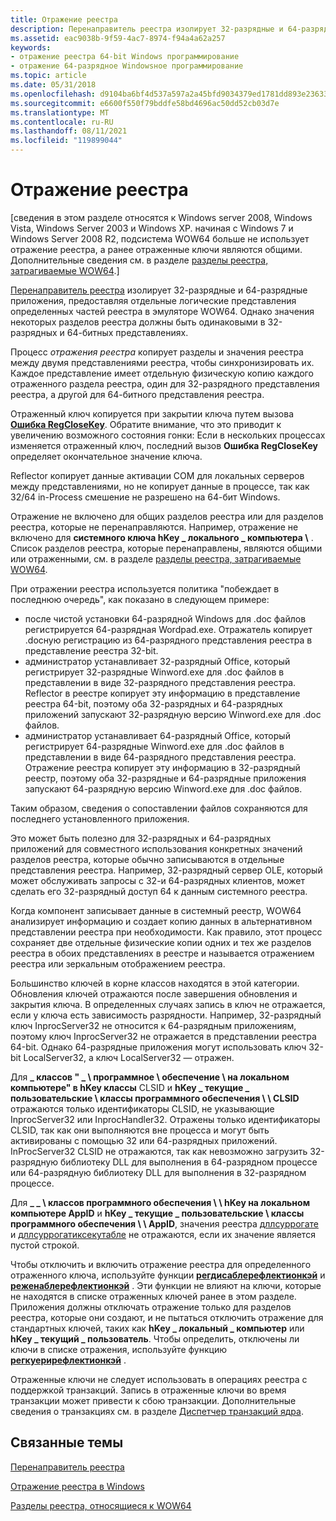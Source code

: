 ```yaml
---
title: Отражение реестра
description: Перенаправитель реестра изолирует 32-разрядные и 64-разрядные приложения, предоставляя отдельные логические представления определенных частей реестра в эмуляторе WOW64. Однако значения некоторых разделов реестра должны быть одинаковыми в 32-разрядных и 64-битных представлениях.
ms.assetid: eac9038b-9f59-4ac7-8974-f94a4a62a257
keywords:
- отражение реестра 64-bit Windows программирование
- отражение 64-разрядное Windowsное программирование
ms.topic: article
ms.date: 05/31/2018
ms.openlocfilehash: d9104ba6bf4d537a597a2a45bfd9034379ed1781dd893e23633c08e9e9c1149b
ms.sourcegitcommit: e6600f550f79bddfe58bd4696ac50dd52cb03d7e
ms.translationtype: MT
ms.contentlocale: ru-RU
ms.lasthandoff: 08/11/2021
ms.locfileid: "119899044"
---
```

# <a name="registry-reflection"></a>Отражение реестра

\[сведения в этом разделе относятся к Windows server 2008, Windows Vista, Windows Server 2003 и Windows XP. начиная с Windows 7 и Windows Server 2008 R2, подсистема WOW64 больше не использует отражение реестра, а ранее отраженные ключи являются общими. Дополнительные сведения см. в разделе [разделы реестра, затрагиваемые WOW64](shared-registry-keys.md).\]

[Перенаправитель реестра](registry-redirector.md) изолирует 32-разрядные и 64-разрядные приложения, предоставляя отдельные логические представления определенных частей реестра в эмуляторе WOW64. Однако значения некоторых разделов реестра должны быть одинаковыми в 32-разрядных и 64-битных представлениях.

Процесс *отражения реестра* копирует разделы и значения реестра между двумя представлениями реестра, чтобы синхронизировать их. Каждое представление имеет отдельную физическую копию каждого отраженного раздела реестра, один для 32-разрядного представления реестра, а другой для 64-битного представления реестра.

Отраженный ключ копируется при закрытии ключа путем вызова [**Ошибка RegCloseKey**](/windows/desktop/api/winreg/nf-winreg-regclosekey). Обратите внимание, что это приводит к увеличению возможного состояния гонки: Если в нескольких процессах изменяется отраженный ключ, последний вызов **Ошибка RegCloseKey** определяет окончательное значение ключа.

Reflector копирует данные активации COM для локальных серверов между представлениями, но не копирует данные в процессе, так как 32/64 in-Process смешение не разрешено на 64-бит Windows.

Отражение не включено для общих разделов реестра или для разделов реестра, которые не перенаправляются. Например, отражение не включено для **системного ключа hKey \_ локального \_ компьютера \\** . Список разделов реестра, которые перенаправлены, являются общими или отраженными, см. в разделе [разделы реестра, затрагиваемые WOW64](shared-registry-keys.md).

При отражении реестра используется политика "побеждает в последнюю очередь", как показано в следующем примере:

-   после чистой установки 64-разрядной Windows для .doc файлов регистрируется 64-разрядная Wordpad.exe. Отражатель копирует .docную регистрацию из 64-разрядного представления реестра в представление реестра 32-bit.
-   администратор устанавливает 32-разрядный Office, который регистрирует 32-разрядные Winword.exe для .doc файлов в представлении в виде 32-разрядного представления реестра. Reflector в реестре копирует эту информацию в представление реестра 64-bit, поэтому оба 32-разрядных и 64-разрядных приложений запускают 32-разрядную версию Winword.exe для .doc файлов.
-   администратор устанавливает 64-разрядный Office, который регистрирует 64-разрядные Winword.exe для .doc файлов в представлении в виде 64-разрядного представления реестра. Отражение реестра копирует эту информацию в 32-разрядный реестр, поэтому оба 32-разрядные и 64-разрядные приложения запускают 64-разрядную версию Winword.exe для .doc файлов.

Таким образом, сведения о сопоставлении файлов сохраняются для последнего установленного приложения.

Это может быть полезно для 32-разрядных и 64-разрядных приложений для совместного использования конкретных значений разделов реестра, которые обычно записываются в отдельные представления реестра. Например, 32-разрядный сервер OLE, который может обслуживать запросы с 32-и 64-разрядных клиентов, может сделать его 32-разрядный доступ 64 к данным системного реестра.

Когда компонент записывает данные в системный реестр, WOW64 анализирует информацию и создает копию данных в альтернативном представлении реестра при необходимости. Как правило, этот процесс сохраняет две отдельные физические копии одних и тех же разделов реестра в обоих представлениях в реестре и называется отражением реестра или зеркальным отображением реестра.

Большинство ключей в корне классов находятся в этой категории. Обновления ключей отражаются после завершения обновления и закрытия ключа. В определенных случаях запись в ключ не отражается, если у ключа есть зависимость разрядности. Например, 32-разрядный ключ InprocServer32 не относится к 64-разрядным приложениям, поэтому ключ InprocServer32 не отражается в представлении реестра 64-bit. Однако 64-разрядные приложения могут использовать ключ 32-bit LocalServer32, а ключ LocalServer32 — отражен.

Для **\_ классов " \_ \\ программное \\ обеспечение \\ на локальном компьютере" в hKey классы** CLSID и **hKey \_ текущие \_ пользовательские \\ классы программного обеспечения \\ \\ CLSID** отражаются только идентификаторы CLSID, не указывающие InprocServer32 или InprocHandler32. Отражены только идентификаторы CLSID, так как они выполняются вне процесса и могут быть активированы с помощью 32 или 64-разрядных приложений. InProcServer32 CLSID не отражаются, так как невозможно загрузить 32-разрядную библиотеку DLL для выполнения в 64-разрядном процессе или 64-разрядную библиотеку DLL для выполнения в 32-разрядном процессе.

Для **\_ \_ \\ классов программного обеспечения \\ \\ hKey на локальном компьютере AppID** и **hKey \_ текущие \_ пользовательские \\ классы программного обеспечения \\ \\ AppID**, значения реестра [дллсуррогате](../com/dllsurrogate.md) и [дллсуррогатиксекутабле]( ../com/dllsurrogateexecutable.md) не отражаются, если их значение является пустой строкой.

Чтобы отключить и включить отражение реестра для определенного отраженного ключа, используйте функции [**регдисаблерефлектионкэй**](/windows/desktop/api/winreg/nf-winreg-regdisablereflectionkey) и [**реженаблерефлектионкэй**](/windows/desktop/api/winreg/nf-winreg-regenablereflectionkey) . Эти функции не влияют на ключи, которые не находятся в списке отраженных ключей ранее в этом разделе. Приложения должны отключать отражение только для разделов реестра, которые они создают, и не пытаться отключить отражение для стандартных ключей, таких как **hKey \_ локальный \_ компьютер** или **hKey \_ текущий \_ пользователь**. Чтобы определить, отключены ли ключи в списке отражения, используйте функцию [**регкуерирефлектионкэй**](/windows/desktop/api/winreg/nf-winreg-regqueryreflectionkey) .

Отраженные ключи не следует использовать в операциях реестра с поддержкой транзакций. Запись в отраженные ключи во время транзакции может привести к сбою транзакции. Дополнительные сведения о транзакциях см. в разделе [Диспетчер транзакций ядра](/windows/desktop/Ktm/kernel-transaction-manager-portal).

## <a name="related-topics"></a>Связанные темы

<dl> <dt>

[Перенаправитель реестра](registry-redirector.md)
</dt> <dt>

[Отражение реестра в Windows](/windows-hardware/drivers/display/microsoft-windows-vista-display-driver-64-bit-issues)
</dt> <dt>

[Разделы реестра, относящиеся к WOW64](shared-registry-keys.md)
</dt> </dl>

 

 